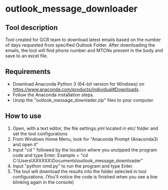 # outlook_message_downloader

## Tool description

Tool created for GCR team to download latest emails based on the number of days requested from specified Outlook Folder. After downloading the emails, the tool will find phone number and MTCNs present in the body and save to an excel file.

## Requirements
* Download Anaconda Python 3 (64-bit version for Windows) on https://www.anaconda.com/products/individual#Downloads.
* Follow the Anaconda installation steps.
* Unzip the "outlook_message_downlader.zip" files to your computer.

## How to use
1. Open, with a text editor, the file settings.yml located in etc/ folder and set the tool configurations
2. From Windows Home Menu, look for "Anaconda Prompt (Anaconda3) and open it"
  1. Input "cd " followed by the location where you unzipped the program code and type Enter. Example = "cd C:\Users\XXXXXX\Documents\outlook_message_downloader"
  2. Input "python omd.py" to run the program and type Enter.
  3. The tool will download the results into the folder selected in tool configurations. (You'll notice the code is finished when you see a line blinking again in the console)
 
